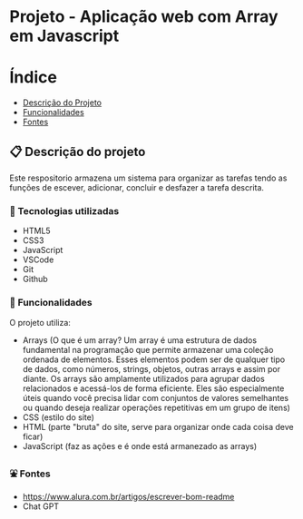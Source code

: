 # Projeto - Aplicação web com Array em Javascript

# Índice

* [Descrição do Projeto](#-descrição-do-projeto)
* [Funcionalidades](#Funcionalidades)
* [Fontes](#fontes)

## 📋 Descrição do projeto
Este respositorio armazena um sistema para organizar as tarefas tendo as funções de escever, adicionar, concluir e desfazer a tarefa descrita.


### 🤖 Tecnologias utilizadas

* HTML5
* CSS3
* JavaScript
* VSCode
* Git
* Github


### 🦾 Funcionalidades

O projeto utiliza:

* Arrays
     (O que é um array? Um array é uma estrutura de dados fundamental na programação que permite armazenar uma coleção ordenada de elementos. Esses elementos podem ser de qualquer tipo de dados, como números, strings, objetos, outras arrays e assim por diante. Os arrays são amplamente utilizados para agrupar dados relacionados e acessá-los de forma eficiente. Eles são especialmente úteis quando você precisa lidar com conjuntos de valores semelhantes ou quando deseja realizar operações repetitivas em um grupo de itens)
* CSS
     (estilo do site)
* HTML
     (parte "bruta" do site, serve para organizar onde cada coisa deve ficar) 
* JavaScript
    (faz as ações e é onde está armanezado as arrays)


### ⛲ Fontes

* https://www.alura.com.br/artigos/escrever-bom-readme
* Chat GPT


